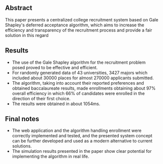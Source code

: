 ## Abstract
This paper presents a centralized college recruitment system based on Gale Shapley's deferred acceptance algorithm, which aims to increase the efficiency and transparency of the recruitment process and provide a fair solution in this regard

## Results
- The use of the Gale Shapley algorithm for the recruitment problem posed proved to be effective and efficient. 
- For randomly generated data of 43 universities, 3427 majors which included about 30000 places for almost 270000 applicants submitted. 
- The algorithm, taking into account their reported preferences and obtained baccalaureate results, made enrollments obtaining about 97% overall efficiency in which 66% of candidates were enrolled in the direction of their first choice. 
- The results were obtained in about 1054ms. 

## Final notes
- The web application and the algorithm handling enrollment were correctly implemented and tested, and the presented system concept can be further developed and used as a modern alternative to current solutions.
- The simulation results presented in the paper show clear potential for implementing the algorithm in real life.
